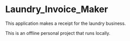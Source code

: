 # Laundry_Invoice_Maker
This application makes a receipt for the laundry business.

This is an offline personal project that runs locally.
